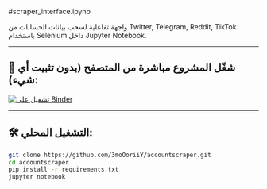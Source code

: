 #scraper_interface.ipynb

واجهة تفاعلية لسحب بيانات الحسابات من Twitter, Telegram, Reddit, TikTok باستخدام Selenium داخل Jupyter Notebook.

---

## 🚀 شغّل المشروع مباشرة من المتصفح (بدون تثبيت أي شيء):

[![تشغيل على Binder](https://mybinder.org/badge_logo.svg)](https://mybinder.org/v2/gh/3moOoriiY/accountscraper/HEAD?urlpath=voila%2Frender%2Fscraper_interface.ipynb)

---

## 🛠 التشغيل المحلي:

```bash
git clone https://github.com/3moOoriiY/accountscraper.git
cd accountscraper
pip install -r requirements.txt
jupyter notebook
